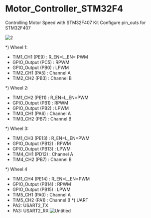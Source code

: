 # Motor_Controller_STM32F4
Controlling Motor Speed with STM32F407 Kit
Configure pin_outs for STM32F407

![2](https://github.com/WanL0q/Motor_Controller_STM32F4/assets/134664967/6f5dd2d4-7768-4194-b607-57ba9f7a5470)

*) Wheel 1:
- TIM1_CH1 (PE9) : R_EN=L_EN= PWM 
- GPIO_Output (PC5) : RPWM
- GPIO_Output (PB0) : LPWM
- TIM2_CH1 (PA5) : Channel A
- TIM2_CH2 (PB3) : Channel B

*) Wheel 2:
- TIM1_CH2 (PE11) : R_EN=L_EN=PWM
- GPIO_Output (PB1) : RPWM
- GPIO_Output (PB2) : LPWM
- TIM3_CH1 (PA6) : Channel A
- TIM3_CH2 (PB7) : Channel B

*) Wheel 3:
- TIM1_CH3 (PE13) : R_EN=L_EN=PWM
- GPIO_Output (PB12) : RPWM
- GPIO_Output (PB13) : LPWM
- TIM4_CH1 (PD12) : Channel A
- TIM4_CH2 (PB7) : Channel B

*) Wheel 4
- TIM1_CH4 (PE14) : R_EN=L_EN=PWM	
- GPIO_Output (PB14) : RPWM
- GPIO_Output (PB15) : LPWM
- TIM5_CH1 (PA0) : Channel A
- TIM5_CH2 (PA1) : Channel B
*) UART
- PA2: USART2_TX
- PA3: USART2_RX
![Untitled](https://github.com/WanL0q/Motor_Controller_STM32F4/assets/134664967/8cce08ca-791c-4710-b91d-051e33a09514)
